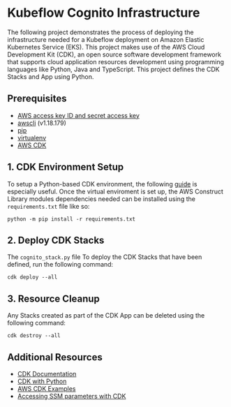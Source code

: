 # Kubeflow Cognito Infrastructure
The following project demonstrates the process of deploying the infrastructure needed for a Kubeflow deployment on Amazon Elastic Kubernetes Service (EKS). This project makes use of the AWS Cloud Development Kit (CDK), an open source software development framework that supports cloud application resources development using programming languages like Python, Java and TypeScript. This project defines the CDK Stacks and App using Python.

## Prerequisites
- [AWS access key ID and secret access key](https://docs.aws.amazon.com/IAM/latest/UserGuide/getting-started_create-delegated-user.html)
- [awscli](https://docs.aws.amazon.com/cli/latest/userguide/cli-chap-install.html) (v1.18.179)
- [pip](https://pip.pypa.io/en/stable/installing/)
- [virtualenv](https://virtualenv.pypa.io/en/latest/installation.html#via-pip)
- [AWS CDK](https://docs.aws.amazon.com/cdk/latest/guide/work-with.html#work-with-prerequisites)

## 1. CDK Environment Setup
To setup a Python-based CDK environment, the following [guide](https://docs.aws.amazon.com/cdk/latest/guide/work-with-cdk-python.html) is especially useful. Once the virtual enviroment is set up, the AWS Construct Library modules dependencies needed can be installed using the `requirements.txt` file like so:
```
python -m pip install -r requirements.txt
```

## 2. Deploy CDK Stacks
The `cognito_stack.py` file 
To deploy the CDK Stacks that have been defined, run the following command:
```
cdk deploy --all
```

## 3. Resource Cleanup
Any Stacks created as part of the CDK App can be deleted using the following command:
```
cdk destroy --all
```

## Additional Resources
- [CDK Documentation](https://docs.aws.amazon.com/cdk/api/latest/typescript/api/index.html)
- [CDK with Python](https://docs.aws.amazon.com/cdk/latest/guide/work-with-cdk-python.html)
- [AWS CDK Examples](https://github.com/aws-samples/aws-cdk-examples)
- [Accessing SSM parameters with CDK](https://docs.aws.amazon.com/cdk/latest/guide/get_ssm_value.html)